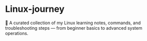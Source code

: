 # Linux-journey
🐧 A curated collection of my Linux learning notes, commands, and troubleshooting steps — from beginner basics to advanced system operations.
